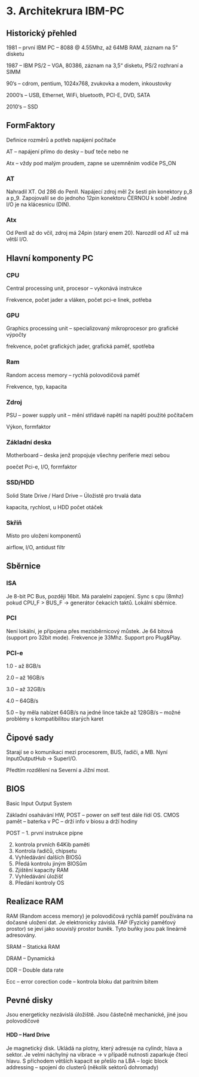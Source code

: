 # 3. Architekrura IBM-PC

## Historický přehled

1981 – první IBM PC – 8088 @ 4.55Mhz, až 64MB RAM, záznam na 5“ disketu

1987 – IBM PS/2 – VGA, 80386, záznam na 3,5“ disketu, PS/2 rozhraní a SIMM

90‘s – cdrom, pentium, 1024x768, zvukovka a modem, inkoustovky

2000‘s – USB, Ethernet, WiFi, bluetooth, PCI-E, DVD, SATA

2010‘s – SSD

## FormFaktory

Definice rozměrů a potřeb napájení počítače

AT – napájení přímo do desky – buď teče nebo ne

Atx – vždy pod malým proudem, zapne se uzemněním vodiče PS_ON

### AT

Nahradil XT. Od 286 do PenII. Napájecí zdroj měl 2x šesti pin konektory p_8 a p_9. Zapojovalil se do
jednoho 12pin konektoru ČERNOU k sobě! Jediné I/O je na klácesnicu (DIN).

### Atx

Od PenII až do včil, zdroj má 24pin (starý enem 20). Narozdíl od AT už má větší I/O.

## Hlavní komponenty PC

### CPU

Central processing unit, procesor – vykonává instrukce

Frekvence, počet jader a vláken, počet pci-e linek, potřeba

### GPU

Graphics processing unit – specializovaný mikroprocesor pro grafické výpočty


frekvence, počet grafických jader, grafická paměť, spotřeba

### Ram

Random access memory – rychlá polovodičová paměť

Frekvence, typ, kapacita

### Zdroj

PSU – power supply unit – mění střídavé napětí na napětí použité počítačem

Výkon, formfaktor

### Základní deska

Motherboard – deska jenž propojuje všechny periferie mezi sebou

poečet Pci-e, I/O, formfaktor

### SSD/HDD

Solid State Drive / Hard Drive – Úložistě pro trvalá data

kapacita, rychlost, u HDD počet otáček

### Skříň

Místo pro uložení komponentů

airflow, I/O, antidust filtr

## Sběrnice

### ISA

Je 8-bit PC Bus, později 16bit. Má paralelní zapojení. Sync s cpu (8mhz) pokud CPU_F > BUS_F →
generátor čekacích taktů. Lokální sběrnice.

### PCI

Není lokální, je připojena přes mezisběrnicový můstek. Je 64 bitová (support pro 32bit mode).
Frekvence je 33Mhz. Support pro Plug&Play.

### PCI-e

1.0 - až 8GB/s

2.0 – až 16GB/s


3.0 – až 32GB/s

4.0 – 64GB/s

5.0 – by měla nabízet 64GB/s na jedné lince takže až 128GB/s – možné problémy s kompatibilitou
starých karet

## Čipové sady

Starají se o komunikaci mezi procesorem, BUS, řadiči, a MB. Nyní InputOutputHub → SuperI/O.

Předtím rozdělení na Severní a Jižní most.

## BIOS

Basic Input Output System

Základní osahávání HW, POST – power on self test dále řídí OS. CMOS pamět – baterka v PC – drží
info v biosu a drží hodiny

POST – 1. první instrukce pípne

2. kontrola prvních 64Kib paměti
3. Kontrola řadičů, chipsetu
4. Vyhledávání dalších BIOSů
5. Předá kontrolu jiným BIOSům
6. Zjištění kapacity RAM
7. Vyhledávání úložišť
8. Předání kontroly OS

## Realizace RAM

RAM (Random access memory) je polovodičová rychlá paměť používána na dočasné uložení dat. Je
elektronicky závislá. FAP (Fyzický paměťový prostor) se jeví jako souvislý prostor buněk. Tyto buňky
jsou pak lineárně adresovány.

SRAM – Statická RAM

DRAM – Dynamická

DDR – Double data rate

Ecc – error corection code – kontrola bloku dat paritním bitem


## Pevné disky

Jsou energeticky nezávislá úložiště. Jsou částečně mechanické, jiné jsou polovodičové

#### HDD – Hard Drive

Je magnetický disk. Ukládá na plotny, který adresuje na cylindr, hlava a sektor. Je velmi náchylný na
vibrace → v případě nutnosti zaparkuje čtecí hlavu. S příchodem větších kapacit se přešlo na LBA –
logic block addressing – spojení do clusterů (několik sektorů dohromady)

